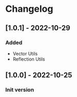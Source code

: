 # Changelog

## [1.0.1] - 2022-10-29

### Added
- Vector Utils
- Reflection Utils

## [1.0.0] - 2022-10-25

### Init version
